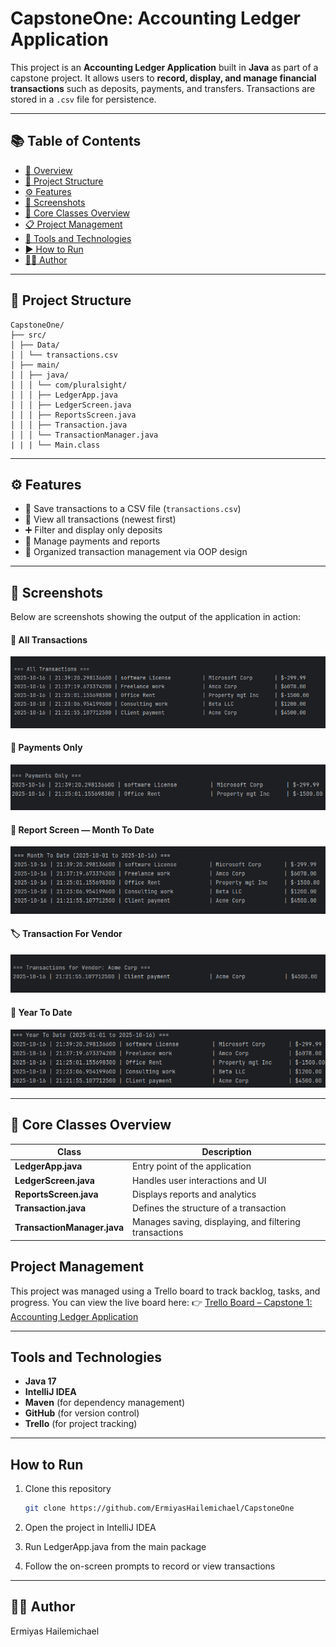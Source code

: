 # CapstoneOne: Accounting Ledger Application

This project is an **Accounting Ledger Application** built in **Java** as part of a capstone project.
It allows users to **record, display, and manage financial transactions** such as deposits, payments, and transfers.
Transactions are stored in a `.csv` file for persistence.

---

## 📚 Table of Contents

* [📘 Overview](#capstoneone-accounting-ledger-application)
* [🧩 Project Structure](#project-structure)
* [⚙️ Features](#️-features)
* [📸 Screenshots](#-screenshots)
* [🧠 Core Classes Overview](#-core-classes-overview)
* [📋 Project Management](#project-management)
* [🧰 Tools and Technologies](#tools-and-technologies)
* [▶️ How to Run](#how-to-run)
* [👨‍💻 Author](#-author)

---

## 🧩 Project Structure

```
CapstoneOne/
├── src/
│ ├── Data/
│ │ └── transactions.csv
│ ├── main/
│ │ ├── java/
│ │ │ └── com/pluralsight/
│ │ │ ├── LedgerApp.java
│ │ │ ├── LedgerScreen.java
│ │ │ ├── ReportsScreen.java
│ │ │ ├── Transaction.java
│ │ │ └── TransactionManager.java
| | | └── Main.class
```

---

## ⚙️ Features

* 💾 Save transactions to a CSV file (`transactions.csv`)
* 📜 View all transactions (newest first)
* ➕ Filter and display only deposits
* 💸 Manage payments and reports
* 🧮 Organized transaction management via OOP design

---

## 📸 Screenshots

Below are screenshots showing the output of the application in action:

#### 🧾 All Transactions

![All Transaction .png](src/Asset/All%20Transaction%20.png)

#### 💸 Payments Only

![Payments Only](src/Asset/PaymentOnly.png)

#### 📆 Report Screen — Month To Date

![Report Screen — Month To Date](src/Asset/ReportScreenMonthToDate.png)

#### 🏷️ Transaction For Vendor

![Transaction For Vendor](src/Asset/TransactionForVendor.png)

#### 📅 Year To Date

![Year To Date](src/Asset/YearToDate.png)

---

## 🧠 Core Classes Overview

| Class                       | Description                                            |
| --------------------------- | ------------------------------------------------------ |
| **LedgerApp.java**          | Entry point of the application                         |
| **LedgerScreen.java**       | Handles user interactions and UI                       |
| **ReportsScreen.java**      | Displays reports and analytics                         |
| **Transaction.java**        | Defines the structure of a transaction                 |
| **TransactionManager.java** | Manages saving, displaying, and filtering transactions |

## Project Management

This project was managed using a Trello board to track backlog, tasks, and progress.
You can view the live board here:
👉 [Trello Board – Capstone 1: Accounting Ledger Application](https://trello.com/invite/b/64035649c0865d917d538afd/ATTIff978d1d098dc9098b5da87d80dd689a6E424CC6/capstone-1-accounting-ledger-application)

---

## Tools and Technologies

* **Java 17**
* **IntelliJ IDEA**
* **Maven** (for dependency management)
* **GitHub** (for version control)
* **Trello** (for project tracking)

---

## How to Run

1. Clone this repository

   ```bash
   git clone https://github.com/ErmiyasHailemichael/CapstoneOne
   ```

2. Open the project in IntelliJ IDEA

3. Run LedgerApp.java from the main package

4. Follow the on-screen prompts to record or view transactions

---

## 👨‍💻 Author

Ermiyas Hailemichael
